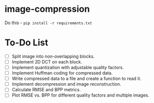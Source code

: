 # image-compression

Do this - `pip install -r requirements.txt`

# To-Do List

- [ ] Split image into non-overlapping blocks.
- [ ] Implement 2D DCT on each block.
- [ ] Implement quantization with adjustable quality factors.
- [ ] Implement Huffman coding for compressed data.
- [ ] Write compressed data to a file and create a function to read it.
- [ ] Implement decompression and image reconstruction.
- [ ] Calculate RMSE and BPP metrics.
- [ ] Plot RMSE vs. BPP for different quality factors and multiple images.
